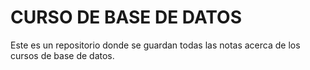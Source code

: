 # CURSO DE BASE DE DATOS
Este es un repositorio donde se guardan todas las notas acerca de los cursos de base de datos.